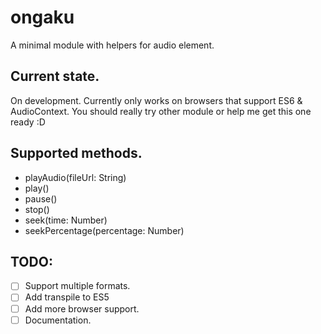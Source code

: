 # ongaku
A minimal module with helpers for audio element.

## Current state.
On development.
Currently only works on browsers that support ES6 & AudioContext.
You should really try other module or help me get this one ready :D

## Supported methods.
- playAudio(fileUrl: String)
- play()
- pause()
- stop()
- seek(time: Number)
- seekPercentage(percentage: Number)

## TODO:
  - [ ] Support multiple formats.
  - [ ] Add transpile to ES5
  - [ ] Add more browser support.
  - [ ] Documentation.
